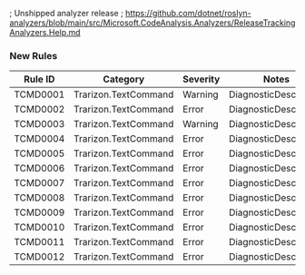 ﻿; Unshipped analyzer release
; https://github.com/dotnet/roslyn-analyzers/blob/main/src/Microsoft.CodeAnalysis.Analyzers/ReleaseTrackingAnalyzers.Help.md

### New Rules

Rule ID | Category | Severity | Notes
--------|----------|----------|-------
TCMD0001 | Trarizon.TextCommand | Warning | DiagnosticDescriptors
TCMD0002 | Trarizon.TextCommand | Error | DiagnosticDescriptors
TCMD0003 | Trarizon.TextCommand | Warning | DiagnosticDescriptors
TCMD0004 | Trarizon.TextCommand | Error | DiagnosticDescriptors
TCMD0005 | Trarizon.TextCommand | Error | DiagnosticDescriptors
TCMD0006 | Trarizon.TextCommand | Error | DiagnosticDescriptors
TCMD0007 | Trarizon.TextCommand | Error | DiagnosticDescriptors
TCMD0008 | Trarizon.TextCommand | Error | DiagnosticDescriptors
TCMD0009 | Trarizon.TextCommand | Error | DiagnosticDescriptors
TCMD0010 | Trarizon.TextCommand | Error | DiagnosticDescriptors
TCMD0011 | Trarizon.TextCommand | Error | DiagnosticDescriptors
TCMD0012 | Trarizon.TextCommand | Error | DiagnosticDescriptors